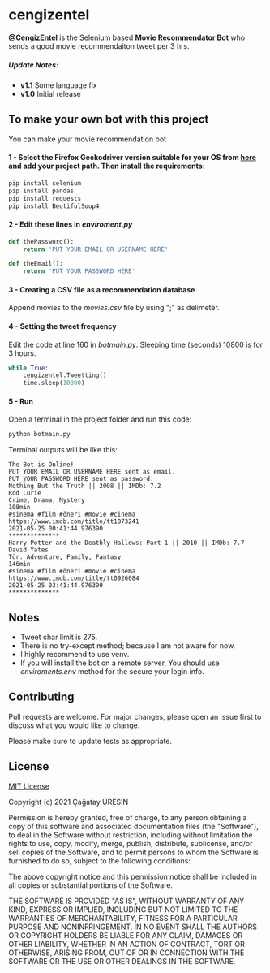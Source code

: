 # cengizentel
[**@CengizEntel**](https://twitter.com/CengizEntel) is the Selenium based **Movie Recommendator Bot** who sends a good movie recommendaiton tweet per 3 hrs.

##### Update Notes:
* **v1.1** Some language fix
* **v1.0** Initial release

## To make your own bot with this project
You can make your movie recommendation bot 
#### 1 - Select **the Firefox Geckodriver** version suitable for your OS from [here](https://github.com/mozilla/geckodriver/releases) and add your project path. Then install the requirements:

```bash
pip install selenium
pip install pandas
pip install requests
pip install BeutifulSoup4
```
#### 2 - Edit these lines in *enviroment.py*
```python
def thePassword():
    return 'PUT YOUR EMAIL OR USERNAME HERE'

def theEmail():
    return 'PUT YOUR PASSWORD HERE'
```
#### 3 - Creating a CSV file as a recommendation database
Append movies to the *movies.csv* file by using ";" as delimeter.

#### 4 - Setting the tweet frequency
Edit the code at line 160 in *botmain.py*. Sleeping time (seconds) 10800 is for 3 hours. 
```python
while True:
    cengizentel.Tweetting()
    time.sleep(10800)
```
#### 5 - Run
Open a terminal in the project folder and run this code:
```bash
python botmain.py
```
Terminal outputs will be like this: 
```
The Bot is Online!
PUT YOUR EMAIL OR USERNAME HERE sent as email.
PUT YOUR PASSWORD HERE sent as password.
Nothing But the Truth || 2008 || IMDb: 7.2
Rod Lurie
Crime, Drama, Mystery
108min
#sinema #film #öneri #movie #cinema
https://www.imdb.com/title/tt1073241
2021-05-25 00:41:44.976390
**************
Harry Potter and the Deathly Hallows: Part 1 || 2010 || IMDb: 7.7
David Yates
Tür: Adventure, Family, Fantasy
146min
#sinema #film #öneri #movie #cinema
https://www.imdb.com/title/tt0926084
2021-05-25 03:41:44.976390
**************
```
## Notes
* Tweet char limit is 275.
* There is no try-except method; because I am not aware for now.
* I highly recommend to use venv.
* If you will install the bot on a remote server, You should use *enviroments.env* method for the secure your login info.

## Contributing
Pull requests are welcome. For major changes, please open an issue first to discuss what you would like to change.

Please make sure to update tests as appropriate.

## License
[MIT License](https://choosealicense.com/licenses/mit/)

Copyright (c) 2021 Çağatay ÜRESİN

Permission is hereby granted, free of charge, to any person obtaining a copy
of this software and associated documentation files (the "Software"), to deal
in the Software without restriction, including without limitation the rights
to use, copy, modify, merge, publish, distribute, sublicense, and/or sell
copies of the Software, and to permit persons to whom the Software is
furnished to do so, subject to the following conditions:

The above copyright notice and this permission notice shall be included in all
copies or substantial portions of the Software.

THE SOFTWARE IS PROVIDED "AS IS", WITHOUT WARRANTY OF ANY KIND, EXPRESS OR
IMPLIED, INCLUDING BUT NOT LIMITED TO THE WARRANTIES OF MERCHANTABILITY,
FITNESS FOR A PARTICULAR PURPOSE AND NONINFRINGEMENT. IN NO EVENT SHALL THE
AUTHORS OR COPYRIGHT HOLDERS BE LIABLE FOR ANY CLAIM, DAMAGES OR OTHER
LIABILITY, WHETHER IN AN ACTION OF CONTRACT, TORT OR OTHERWISE, ARISING FROM,
OUT OF OR IN CONNECTION WITH THE SOFTWARE OR THE USE OR OTHER DEALINGS IN THE
SOFTWARE.
